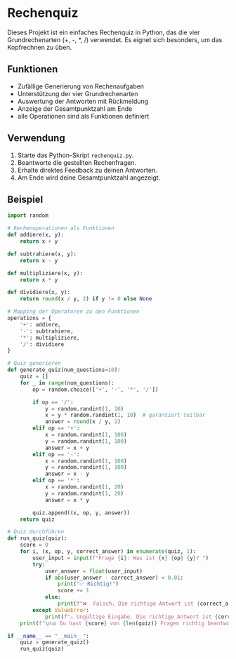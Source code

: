 # Rechenquiz

Dieses Projekt ist ein einfaches Rechenquiz in Python, das die vier Grundrechenarten (+, -, *, /) verwendet. Es eignet sich besonders, um das Kopfrechnen zu üben.

## Funktionen

- Zufällige Generierung von Rechenaufgaben
- Unterstützung der vier Grundrechenarten
- Auswertung der Antworten mit Rückmeldung
- Anzeige der Gesamtpunktzahl am Ende
- alle Operationen sind als Funktionen definiert

## Verwendung

1. Starte das Python-Skript `rechenquiz.py`.
2. Beantworte die gestellten Rechenfragen.
3. Erhalte direktes Feedback zu deinen Antworten.
4. Am Ende wird deine Gesamtpunktzahl angezeigt.

## Beispiel

````python
import random

# Rechenoperationen als Funktionen
def addiere(x, y):
    return x + y

def subtrahiere(x, y):
    return x - y

def multipliziere(x, y):
    return x * y

def dividiere(x, y):
    return round(x / y, 2) if y != 0 else None

# Mapping der Operatoren zu den Funktionen
operations = {
    '+': addiere,
    '-': subtrahiere,
    '*': multipliziere,
    '/': dividiere
}

# Quiz generieren
def generate_quiz(num_questions=10):
    quiz = []
    for _ in range(num_questions):
        op = random.choice(['+', '-', '*', '/'])

        if op == '/':
            y = random.randint(1, 10)
            x = y * random.randint(1, 10)  # garantiert teilbar
            answer = round(x / y, 2)
        elif op == '+':
            x = random.randint(1, 100)
            y = random.randint(1, 100)
            answer = x + y
        elif op == '-':
            x = random.randint(1, 100)
            y = random.randint(1, 100)
            answer = x - y
        elif op == '*':
            x = random.randint(1, 20)
            y = random.randint(1, 20)
            answer = x * y

        quiz.append((x, op, y, answer))
    return quiz

# Quiz durchführen
def run_quiz(quiz):
    score = 0
    for i, (x, op, y, correct_answer) in enumerate(quiz, 1):
        user_input = input(f"Frage {i}: Was ist {x} {op} {y}? ")
        try:
            user_answer = float(user_input)
            if abs(user_answer - correct_answer) < 0.01:
                print("✅ Richtig!")
                score += 1
            else:
                print(f"❌  Falsch. Die richtige Antwort ist {correct_answer}.")
        except ValueError:
            print(f"⚠️ Ungültige Eingabe. Die richtige Antwort ist {correct_answer}.")
    print(f"\n📊 Du hast {score} von {len(quiz)} Fragen richtig beantwortet.")

if __name__ == "__main__":
    quiz = generate_quiz()
    run_quiz(quiz)
